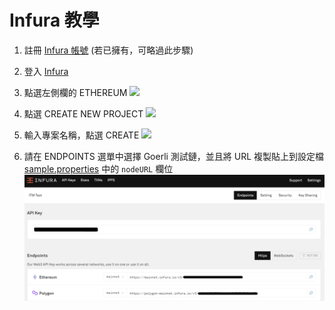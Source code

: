 # Infura 教學

1. 註冊 [Infura 帳號](https://infura.io/register) (若已擁有，可略過此步驟)

2. 登入 [Infura](https://infura.io/login)

3. 點選左側欄的 ETHEREUM
   ![](../image/ethereum.png)

4. 點選 CREATE NEW PROJECT
   ![](../image/create_new_project.png)

5. 輸入專案名稱，點選 CREATE
   ![](https://i.imgur.com/26dhmMa.png)

6. 請在 ENDPOINTS 選單中選擇 Goerli 測試鏈，並且將 URL 複製貼上到設定檔 [sample.properties](../src/main/resources/sample.properties) 中的 `nodeURL` 欄位
   ![](../image/copy_url.png)


